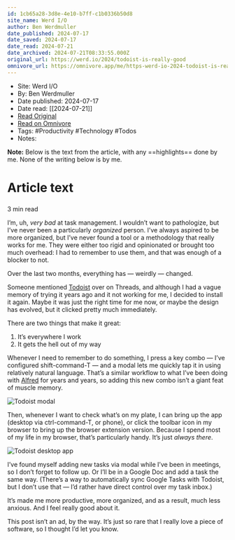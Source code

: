 ```yaml
---
id: 1cb65a28-3d8e-4e10-b7ff-c1b0336b50d8
site_name: Werd I/O
author: Ben Werdmuller
date_published: 2024-07-17
date_saved: 2024-07-17
date_read: 2024-07-21
date_archived: 2024-07-21T08:33:55.000Z
original_url: https://werd.io/2024/todoist-is-really-good
omnivore_url: https://omnivore.app/me/https-werd-io-2024-todoist-is-really-good-190c18fab06
---
```


 - Site: Werd I/O
 - By: Ben Werdmuller
 - Date published: 2024-07-17
 - Date read: [[2024-07-21]]
 - [Read Original](https://werd.io/2024/todoist-is-really-good)
 - [Read on Omnivore](https://omnivore.app/me/https-werd-io-2024-todoist-is-really-good-190c18fab06)
 - Tags:  #Productivity  #Technology  #Todos 
 - Notes: 

**Note:** Below is the text from the article, with any ==highlights== done by me. None of the writing below is by me.

# Article text
### [](https://werd.io/2024/todoist-is-really-good) 

3 min read 

I’m, uh, _very bad_ at task management. I wouldn’t want to pathologize, but I’ve never been a particularly _organized_ person. I’ve always aspired to be more organized, but I’ve never found a tool or a methodology that really works for me. They were either too rigid and opinionated or brought too much overhead: I had to remember to use them, and that was enough of a blocker to not.

Over the last two months, everything has — weirdly — changed.

Someone mentioned [Todoist](https://todoist.com/) over on Threads, and although I had a vague memory of trying it years ago and it not working for me, I decided to install it again. Maybe it was just the right time for me now, or maybe the design has evolved, but it clicked pretty much immediately.

There are two things that make it great:

1. It’s everywhere I work
2. It gets the hell out of my way

Whenever I need to remember to do something, I press a key combo — I’ve configured shift-command-T — and a modal lets me quickly tap it in using relatively natural language. That’s a similar workflow to what I’ve been doing with [Alfred](https://www.alfredapp.com/) for years and years, so adding this new combo isn’t a giant feat of muscle memory.

![Todoist modal](https://proxy-prod.omnivore-image-cache.app/1024x340,sqfiG2hzui17pFyITVPo1Zfay5DSU7k3vQjuOisnHNBI/https://werd.io/file/6697c7322274fc298e0379b2/thumb.png)

Then, whenever I want to check what’s on my plate, I can bring up the app (desktop via ctrl-command-T, or phone), or click the toolbar icon in my browser to bring up the browser extension version. Because I spend most of my life in my browser, that’s particularly handy. It’s just _always there_.

![Todoist desktop app](https://proxy-prod.omnivore-image-cache.app/1024x792,s4RsyKonlnYmWoK6JfQlcZ_xXVuSYTQIOjHa-LWm6_ZE/https://werd.io/file/6697c74220dfe2a1880b1a32/thumb.png)

I’ve found myself adding new tasks via modal while I’ve been in meetings, so I don’t forget to follow up. Or I’ll be in a Google Doc and add a task the same way. (There’s a way to automatically sync Google Tasks with Todoist, but I don’t use that — I’d rather have direct control over my task inbox.)

It’s made me more productive, more organized, and as a result, much less anxious. And I feel really good about it.

This post isn’t an ad, by the way. It’s just so rare that I really love a piece of software, so I thought I’d let you know.